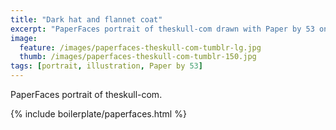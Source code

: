 ```yaml
---
title: "Dark hat and flannet coat"
excerpt: "PaperFaces portrait of theskull-com drawn with Paper by 53 on an iPad."
image: 
  feature: /images/paperfaces-theskull-com-tumblr-lg.jpg
  thumb: /images/paperfaces-theskull-com-tumblr-150.jpg
tags: [portrait, illustration, Paper by 53]
---
```


PaperFaces portrait of theskull-com.

{% include boilerplate/paperfaces.html %}